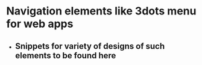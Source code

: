 # Navigation elements like 3dots menu for web apps 
* ## Snippets for variety of designs of such elements to be found here
